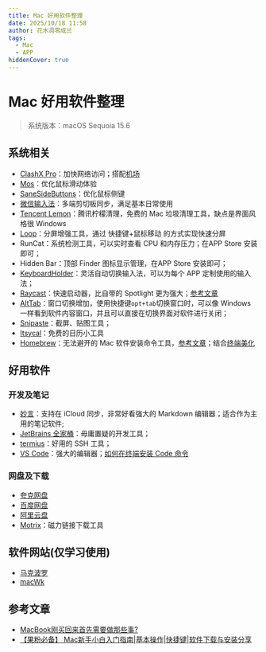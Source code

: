 ```yaml
---
title: Mac 好用软件整理
date: 2025/10/18 11:58
author: 花木凋零成兰
tags:
  - Mac
  - APP
hiddenCover: true
---
```


# Mac 好用软件整理

> 系统版本：macOS Sequoia 15.6

## 系统相关

- [ClashX Pro](https://en.clashx.org/)：加快网络访问；搭配[机场](https://fbinv02.fbaff.cc/auth/register?code=FOzfxbnz)
- [Mos](https://mos.caldis.me/)：优化鼠标滑动体验
- [SaneSideButtons](https://github.com/thealpa/SaneSideButtons)：优化鼠标侧键
- [微信输入法](https://z.weixin.qq.com/)：多端剪切板同步，满足基本日常使用
- [Tencent Lemon](https://lemon.qq.com/)：腾讯柠檬清理，免费的 Mac 垃圾清理工具，缺点是界面风格很 Windows
- [Loop](https://github.com/MrKai77/Loop)：分屏增强工具，通过 快捷键+鼠标移动 的方式实现快速分屏
- RunCat：系统检测工具，可以实时查看 CPU 和内存压力；在APP Store 安装即可；
- Hidden Bar：顶部 Finder 图标显示管理，在APP Store 安装即可；
- [KeyboardHolder](https://keyboardholder.leavesc.com/zh-cn/)：灵活自动切换输入法，可以为每个 APP 定制使用的输入法；
- [Raycast](https://www.raycast.com/)：快速启动器，比自带的 Spotlight 更为强大；[参考文章](https://juejin.cn/post/7343863800145494079?searchId=20251018125434DA1E6F235F0C45D146D3)
- [AltTab](https://alt-tab-macos.netlify.app/)：窗口切换增加，使用快捷键`opt+tab`切换窗口时，可以像 Windows 一样看到软件内容窗口，并且可以直接在切换界面对软件进行关闭；
- [Snipaste](https://zh.snipaste.com/)：截屏、贴图工具；
- [Itsycal](https://www.mowglii.com/itsycal/)：免费的日历小工具
- [Homebrew](https://brew.sh/)：无法避开的 Mac 软件安装命令工具，[参考文章](https://blog.csdn.net/weixin_38716347/article/details/123838344)；结合[终端美化](./WezTerm+Starship美化Mac终端.md)

## 好用软件

### 开发及笔记
- [妙言](https://miaoyan.app/?from=thosefree.com)：支持在 iCloud 同步，非常好看强大的 Markdown 编辑器；适合作为主用的笔记软件;
- [JetBrains 全家桶](https://www.jetbrains.com/toolbox-app/)：毋庸置疑的开发工具；
- [termius](https://termius.com/)：好用的 SSH 工具；
- [VS Code](https://code.visualstudio.com/)：强大的编辑器；[如何在终端安装 Code 命令](https://blog.csdn.net/weixin_42881768/article/details/119635248)

### 网盘及下载

- [夸克网盘](https://pan.quark.cn/list#/list/all)
- [百度网盘](https://pan.baidu.com/disk/main?from=oldversion#/index)
- [阿里云盘](https://www.aliyundrive.com/download)
- [Motrix](https://motrix.app/zh-CN/)：磁力链接下载工具

## 软件网站(仅学习使用)

- [马克波罗](https://www.macbl.com/)
- [macWk](https://macwk.cn/)


## 参考文章

- [MacBook刚买回来首先需要做那些事?](https://www.zhihu.com/question/387151850/answer/3391743530)
- [【果粉必备】 Mac新手小白入门指南|基本操作|快捷键|软件下载与安装分享](https://www.bilibili.com/video/BV1aA6HYQE3N/?spm_id_from=333.1391.0.0&vd_source=67085386ad37b864cf255529b5a127f7)
